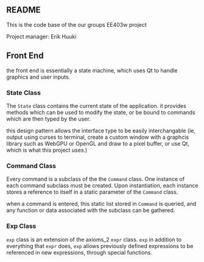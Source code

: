 ## README
This is the code base of the our groups EE403w project

Project manager: Erik Huuki

## Front End
the front end is essentially a state machine, which uses Qt to handle graphics and user inputs.

### State Class
The `State` class contains the current state of the application.
it provides methods which can be used to modify the state, or be bound
to commands which are then typed by the user.

this design pattern allows the interface type to be easily interchangable (ie, output
using curses to terminal, create a custom window with a graphcis library such as WebGPU
or OpenGL and draw to a pixel buffer, or use Qt, which is what this project uses.)

### Command Class
Every command is a subclass of the the `Command` class. One instance of each command subclass must be created.
Upon instantiation, each instance stores a reference to itself in a static parameter of the `Command` class.

when a command is entered, this static list stored in `Command` is queried, and any function or data associated
with the subclass can be gathered.

### Exp Class
`exp` class is an extension of the axioms_2 `expr` class. `exp` in addition to everything that `expr` does, `exp`
allows previously defined expressions to be referenced in new expressions, through special functions.
